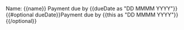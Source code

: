Name: {{name}} 
Payment due by {{dueDate as "DD MMMM YYYY"}}
{{#optional dueDate}}Payment due by {{this as "DD MMMM YYYY"}}{{/optional}}
